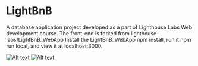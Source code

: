 # LightBnB
  A database application project developed as a part of Lighthouse Labs Web development course. The front-end is forked from lighthouse-labs/LightBnB_WebApp Install the LightBnB_WebApp npm install, run it npm run local, and view it at localhost:3000.

![Alt text](vscode-local:/c%3A/Users/User/Desktop/Screenshot%202023-01-30%20102057.png)
![Alt text](vscode-local:/c%3A/Users/User/Desktop/lightbnb2.png)
